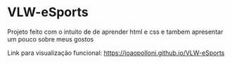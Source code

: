 # VLW-eSports
Projeto feito com o intuito de de aprender html e css e tambem apresentar um pouco sobre meus gostos

Link para visualização funcional: https://joaopolloni.github.io/VLW-eSports

